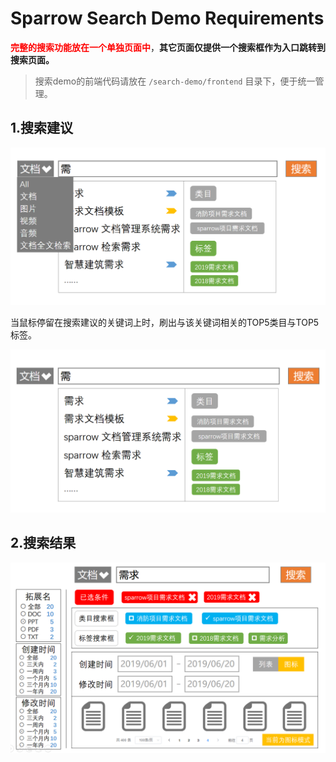 # Sparrow Search Demo Requirements

<b style="color:red">完整的搜索功能放在一个单独页面中</b>，**其它页面仅提供一个搜索框作为入口跳转到搜索页面。**

> 搜索demo的前端代码请放在 `/search-demo/frontend` 目录下，便于统一管理。

## 1.搜索建议

<img src="../assets/search-type.png">

当鼠标停留在搜索建议的关键词上时，刷出与该关键词相关的TOP5类目与TOP5标签。

<img src="../assets/search-suggestion.png">

## 2.搜索结果

<img src="../assets/search-result.png">
